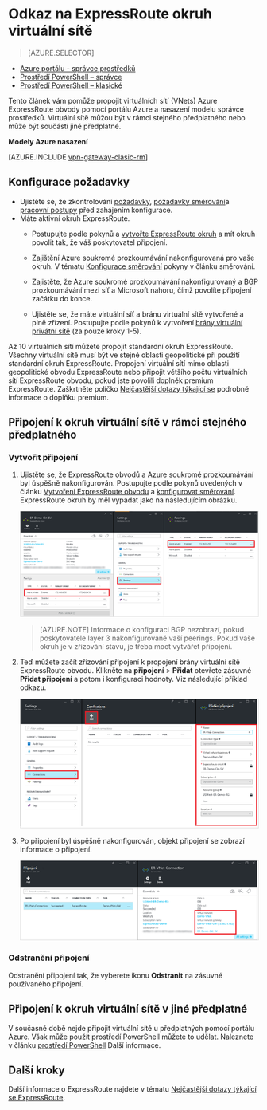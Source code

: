 <properties
   pageTitle="Propojit virtuální sítě ExpressRoute okruh pomocí portálu Azure a nasazení modelu správce prostředků | Microsoft Azure"
   description="Tento dokument obsahuje základní informace o propojování virtuálních sítí (VNets) ExpressRoute obvody."
   services="expressroute"
   documentationCenter="na"
   authors="cherylmc"
   manager="carmonm"
   editor=""
   tags="azure-resource-manager"/>
<tags
   ms.service="expressroute"
   ms.devlang="na"
   ms.topic="article"
   ms.tgt_pltfrm="na"
   ms.workload="infrastructure-services"
   ms.date="10/10/2016"
   ms.author="cherylmc" />

# <a name="link-a-virtual-network-to-an-expressroute-circuit"></a>Odkaz na ExpressRoute okruh virtuální sítě

> [AZURE.SELECTOR]
- [Azure portálu - správce prostředků](expressroute-howto-linkvnet-portal-resource-manager.md)
- [Prostředí PowerShell – správce](expressroute-howto-linkvnet-arm.md)
- [Prostředí PowerShell – klasické](expressroute-howto-linkvnet-classic.md)



Tento článek vám pomůže propojit virtuálních sítí (VNets) Azure ExpressRoute obvody pomocí portálu Azure a nasazení modelu správce prostředků. Virtuální sítě můžou být v rámci stejného předplatného nebo může být součástí jiné předplatné.


**Modely Azure nasazení**

[AZURE.INCLUDE [vpn-gateway-clasic-rm](../../includes/vpn-gateway-classic-rm-include.md)]

## <a name="configuration-prerequisites"></a>Konfigurace požadavky

- Ujistěte se, že zkontrolování [požadavky](expressroute-prerequisites.md), [požadavky směrování](expressroute-routing.md)a [pracovní postupy](expressroute-workflows.md) před zahájením konfigurace.
- Máte aktivní okruh ExpressRoute.
    - Postupujte podle pokynů a [vytvořte ExpressRoute okruh](expressroute-howto-circuit-arm.md) a mít okruh povolit tak, že váš poskytovatel připojení.

    - Zajištění Azure soukromé prozkoumávání nakonfigurovaná pro vaše okruh. V tématu [Konfigurace směrování](expressroute-howto-routing-portal-resource-manager.md) pokyny v článku směrování.

    - Zajistěte, že Azure soukromé prozkoumávání nakonfigurovaný a BGP prozkoumávání mezi síť a Microsoft nahoru, čímž povolíte připojení začátku do konce.

    - Ujistěte se, že máte virtuální síť a bránu virtuální sítě vytvořené a plně zřízení. Postupujte podle pokynů k vytvoření [brány virtuální privátní sítě](../articles/vpn-gateway/vpn-gateway-howto-site-to-site-resource-manager-portal.md) (za pouze kroky 1-5).

Až 10 virtuálních sítí můžete propojit standardní okruh ExpressRoute. Všechny virtuální sítě musí být ve stejné oblasti geopolitické při použití standardní okruh ExpressRoute. Propojení virtuální sítí mimo oblasti geopolitické obvodu ExpressRoute nebo připojit většího počtu virtuálních sítí ExpressRoute obvodu, pokud jste povolili doplněk premium ExpressRoute. Zaškrtněte políčko [Nejčastější dotazy týkající se](expressroute-faqs.md) podrobné informace o doplňku premium.

## <a name="connect-a-virtual-network-in-the-same-subscription-to-a-circuit"></a>Připojení k okruh virtuální sítě v rámci stejného předplatného


### <a name="to-create-a-connection"></a>Vytvořit připojení

1. Ujistěte se, že ExpressRoute obvodů a Azure soukromé prozkoumávání byl úspěšně nakonfigurován. Postupujte podle pokynů uvedených v článku [Vytvoření ExpressRoute obvodu](expressroute-howto-circuit-arm.md) a [konfigurovat směrování](expressroute-howto-routing-arm.md). ExpressRoute okruh by měl vypadat jako na následujícím obrázku.

    ![Snímek obrazovky s obvodovou ExpressRoute](./media/expressroute-howto-linkvnet-portal-resource-manager/routing1.png)

    >[AZURE.NOTE] Informace o konfiguraci BGP nezobrazí, pokud poskytovatele layer 3 nakonfigurované vaší peerings. Pokud vaše okruh je v zřizování stavu, je třeba moct vytvářet připojení.

2. Teď můžete začít zřizování připojení k propojení brány virtuální sítě ExpressRoute obvodu. Klikněte na **připojení** > **Přidat** otevřete zásuvné **Přidat připojení** a potom i konfiguraci hodnoty. Viz následující příklad odkazu.


    ![Přidání připojení snímek](./media/expressroute-howto-linkvnet-portal-resource-manager/samesub1.png)  


3. Po připojení byl úspěšně nakonfigurován, objekt připojení se zobrazí informace o připojení.

    ![Snímek obrazovky objekt připojení](./media/expressroute-howto-linkvnet-portal-resource-manager/samesub2.png)


### <a name="to-delete-a-connection"></a>Odstranění připojení

Odstranění připojení tak, že vyberete ikonu **Odstranit** na zásuvné používaného připojení.

## <a name="connect-a-virtual-network-in-a-different-subscription-to-a-circuit"></a>Připojení k okruh virtuální sítě v jiné předplatné

V současné době nejde připojit virtuální sítě u předplatných pomocí portálu Azure. Však může použít prostředí PowerShell můžete to udělat. Naleznete v článku [prostředí PowerShell](expressroute-howto-linkvnet-arm.md) Další informace.

## <a name="next-steps"></a>Další kroky

Další informace o ExpressRoute najdete v tématu [Nejčastější dotazy týkající se ExpressRoute](expressroute-faqs.md).
